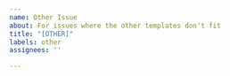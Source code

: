 ```yaml
---
name: Other Issue
about: For issues where the other templates don't fit
title: "[OTHER]"
labels: other
assignees: ''

---
```



